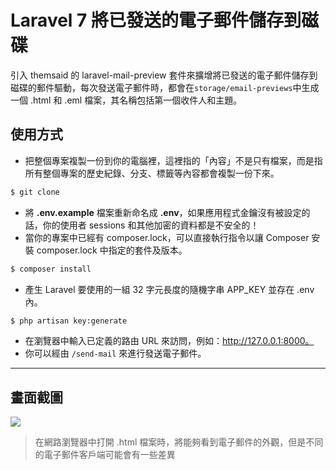 # Laravel 7 將已發送的電子郵件儲存到磁碟

引入 themsaid 的 laravel-mail-preview 套件來擴增將已發送的電子郵件儲存到磁碟的郵件驅動，每次發送電子郵件時，都會在`storage/email-previews`中生成一個 .html 和 .eml 檔案，其名稱包括第一個收件人和主題。

## 使用方式
- 把整個專案複製一份到你的電腦裡，這裡指的「內容」不是只有檔案，而是指所有整個專案的歷史紀錄、分支、標籤等內容都會複製一份下來。
```sh
$ git clone
```
- 將 __.env.example__ 檔案重新命名成 __.env__，如果應用程式金鑰沒有被設定的話，你的使用者 sessions 和其他加密的資料都是不安全的！
- 當你的專案中已經有 composer.lock，可以直接執行指令以讓 Composer 安裝 composer.lock 中指定的套件及版本。
```sh
$ composer install
```
- 產生 Laravel 要使用的一組 32 字元長度的隨機字串 APP_KEY 並存在 .env 內。
```sh
$ php artisan key:generate
```
- 在瀏覽器中輸入已定義的路由 URL 來訪問，例如：http://127.0.0.1:8000。
- 你可以經由 `/send-mail` 來進行發送電子郵件。

----

## 畫面截圖
![](https://i.imgur.com/oAdPk0e.png)
> 在網路瀏覽器中打開 .html 檔案時，將能夠看到電子郵件的外觀，但是不同的電子郵件客戶端可能會有一些差異